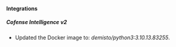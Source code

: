 #### Integrations
##### Cofense Intelligence v2
- Updated the Docker image to: *demisto/python3:3.10.13.83255*.
